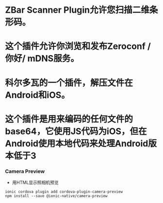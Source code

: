 # ZBar Scanner Plugin允许您扫描二维条形码。


# 这个插件允许你浏览和发布Zeroconf /你好/ mDNS服务。

# 科尔多瓦的一个插件，解压文件在Android和iOS。

# 这个插件是用来编码的任何文件的base64，它使用JS代码为iOS，但在Android使用本地代码来处理Android版本低于3

### Camera Preview
- 用HTML显示照相机预览
```
ionic cordova plugin add cordova-plugin-camera-preview
npm install --save @ionic-native/camera-preview
```